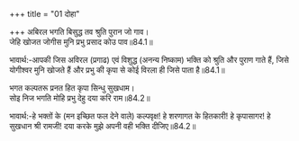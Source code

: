 +++
title = "01 दोहा"

+++
अबिरल भगति बिसुद्ध तव श्रुति पुरान जो गाव।  
जेहि खोजत जोगीस मुनि प्रभु प्रसाद कोउ पाव॥84.1॥  

भावार्थ:-आपकी जिस अविरल (प्रगाढ) एवं विशुद्ध (अनन्य निष्काम) भक्ति को श्रुति और पुराण गाते हैं, जिसे योगीश्वर मुनि खोजते हैं और प्रभु की कृपा से कोई विरला ही जिसे पाता है॥84.1॥  

भगत कल्पतरू प्रनत हित कृपा सिन्धु सुखधाम।  
सोइ निज भगति मोहि प्रभु देहु दया करि राम॥84.2॥  

भावार्थ:-हे भक्तों के (मन इच्छित फल देने वाले) कल्पवृक्ष! हे शरणागत के हितकारी! हे कृपासागर! हे सुखधान श्री रामजी! दया करके मुझे अपनी वही भक्ति दीजिए॥84.2॥  



